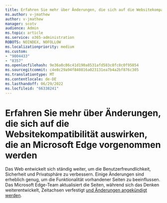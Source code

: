 ```yaml
---
title: Erfahren Sie mehr über Änderungen, die sich auf die Websitekompatibilität auswirken, die an Microsoft Edge vorgenommen werden
ms.author: v-jmathew
author: v-jmathew
manager: scotv
audience: Admin
ms.topic: article
ms.service: o365-administration
ROBOTS: NOINDEX, NOFOLLOW
ms.localizationpriority: medium
ms.custom:
- "9004433"
- "8357"
ms.openlocfilehash: 9e36a8c86c41d190a8531afd583c8fc8c0f95854
ms.sourcegitcommit: c4e8c29a94f840816a023131ea7b4a2bf876c305
ms.translationtype: MT
ms.contentlocale: de-DE
ms.lasthandoff: 06/29/2022
ms.locfileid: "66338241"
---
```

# <a name="learn-about-site-compatibility-affecting-changes-coming-to-microsoft-edge"></a>Erfahren Sie mehr über Änderungen, die sich auf die Websitekompatibilität auswirken, die an Microsoft Edge vorgenommen werden

Das Web entwickelt sich ständig weiter, um die Benutzerfreundlichkeit, Sicherheit und Privatsphäre zu verbessern. Einige Änderungen sind erheblich genug, um die Funktionalität vorhandener Seiten zu beeinflussen. Das Microsoft Edge-Team aktualisiert die Seiten, während sich das Denken weiterentwickelt, Zeitachsen verfestigt [und Änderungen angekündigt werden](https://go.microsoft.com/fwlink/?linkid=2135534).
